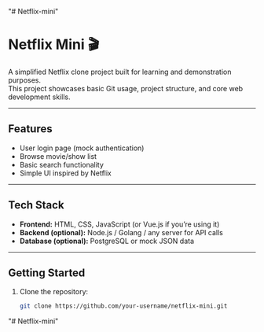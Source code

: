 "# Netflix-mini"

# Netflix Mini 🎬

A simplified Netflix clone project built for learning and demonstration purposes.  
This project showcases basic Git usage, project structure, and core web development skills.

---

## Features

- User login page (mock authentication)
- Browse movie/show list
- Basic search functionality
- Simple UI inspired by Netflix

---

## Tech Stack

- **Frontend:** HTML, CSS, JavaScript (or Vue.js if you’re using it)
- **Backend (optional):** Node.js / Golang / any server for API calls
- **Database (optional):** PostgreSQL or mock JSON data

---

## Getting Started

1. Clone the repository:
   ```bash
   git clone https://github.com/your-username/netflix-mini.git
   ```
"# Netflix-mini" 
